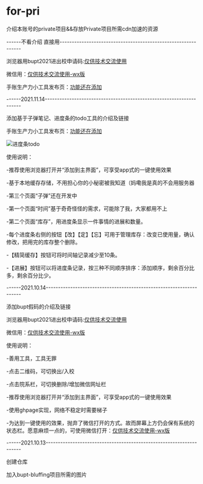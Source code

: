 # for-pri
介绍本账号的private项目&amp;&amp;存放Private项目所需cdn加速的资源

------不看介绍 直接用--------------------------------------------------------------

浏览器用bupt2021进出校申请码:[仅供技术交流使用](https://shumil573.github.io/bupt-bluffing)

微信用：[仅供技术交流使用-wx版](https://shumil573.github.io/bupt-bluffing#/weixin)

手账生产力小工具发布页：[功能还在添加](https://shumil573.github.io/arrangement.github.io/)





------2021.11.14--------------------------------------------------------------------

添加基于子弹笔记、进度条的todo工具的介绍及链接

手账生产力小工具发布页：[功能还在添加](https://shumil573.github.io/arrangement.github.io/)

![进度条todo](https://github.com/shumil573/for-pri/tree/main/arrangement-image/timeline.png)

使用说明：

-推荐使用浏览器打开并“添加到主界面”，可享受app式的一键使用效果

-基于本地缓存存储，不用担心你的小秘密被我知道（妈嘞我是真的不会用服务器

-第三个页面“子弹”还在开发中

-第一个页面“时间”基于奇奇怪怪的需求，可能除了我，大家都用不上

-第二个页面“库存”，用进度条显示一件事情的进展和数量。

-每个进度条右侧的按钮【改】【定】【忘】可用于管理库存：改变已使用量，确认修改，把用完的库存整个删除。

-【精简缓存】按钮可将时间轴记录减少至10条。

-【进展】按钮可以将进度条记录，按三种不同顺序排序：添加顺序，剩余百分比多，剩余百分比少。



------2021.10.14--------------------------------------------------------------------

添加bupt假码的介绍及链接

浏览器用bupt2021进出校申请码:[仅供技术交流使用](https://shumil573.github.io/bupt-bluffing)

微信用：[仅供技术交流使用-wx版](https://shumil573.github.io/bupt-bluffing#/weixin)



使用说明：

-善用工具，工具无罪

-点击二维码，可切换出/入校

-点击院系栏，可切换删除/增加微信网址栏

-推荐使用浏览器打开并“添加到主界面”，可享受app式的一键使用效果

-使用ghpage实现，网络不稳定时需要梯子

-为达到一键使用的效果，抛弃了微信打开的方式。故而屏幕上方仍会保有系统的状态栏。愿意麻烦一点的，可使用微信打开：[仅供技术交流使用-wx版](https://shumil573.github.io/bupt-bluffing#/weixin)



------2021.10.13--------------------------------------------------------------------

创建仓库

加入bupt-bluffing项目所需的图片